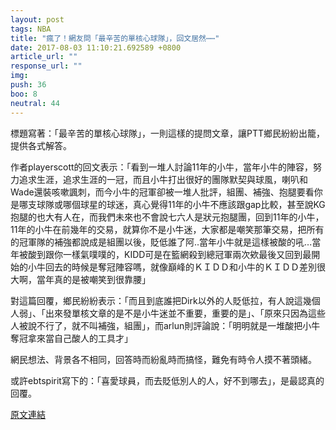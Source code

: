 ```yaml
---
layout: post
tags: NBA
title: "瘋了！網友問「最辛苦的單核心球隊」，回文居然⋯⋯"
date: 2017-08-03 11:10:21.692589 +0800
article_url: ""
response_url: ""
img: 
push: 36
boo: 8
neutral: 44
---
```


標題寫著：「最辛苦的單核心球隊」，一則這樣的提問文章，讓PTT鄉民紛紛出籠，提供各式解答。

作者playerscott的回文表示：「看到一堆人討論11年的小牛，當年小牛的陣容，努力追求生涯，追求生涯的一冠，而且小牛打出很好的團隊默契與球風，喇叭和Wade還裝咳嗽諷刺，而今小牛的冠軍卻被一堆人批評，組團、補強、抱腿要看你是哪支球隊或哪個球星的球迷，真心覺得11年的小牛不應該跟gap比較，甚至說KG抱腿的也大有人在，而我們未來也不會說七六人是狀元抱腿團，回到11年的小牛，11年的小牛在前幾年的交易，就算你不是小牛迷，大家都是嘲笑那筆交易，把所有的冠軍隊的補強都說成是組團以後，貶低誰了阿..當年小牛就是這樣被酸的吼...當年被酸到跟你一樣氣噗噗的，KIDD可是在籃網殺到總冠軍兩次欸最後又回到最開始的小牛回去的時候是奪冠陣容嗎，就像巔峰的ＫＩＤＤ和小牛的ＫＩＤＤ差別很大啊，當年真的是被嘲笑到很靠腰」

對這篇回覆，鄉民紛紛表示：「而且到底誰把Dirk以外的人貶低拉，有人說這幾個人弱」、「出來發單核文章的是不是小牛迷並不重要，重要的是」、「原來只因為這些人被說不行了，就不叫補強，組團」，而arlun則評論說：「明明就是一堆酸把小牛奪冠拿來當自己酸人的工具才」

網民想法、背景各不相同，回答時而紛亂時而搞怪，難免有時令人摸不著頭緒。

或許ebtspirit寫下的：「喜愛球員，而去貶低別人的人，好不到哪去」，是最認真的回覆。

<a href = "https://www.ptt.cc/bbs/NBA/M.1501430928.A.1AE.html">原文連結</a>

